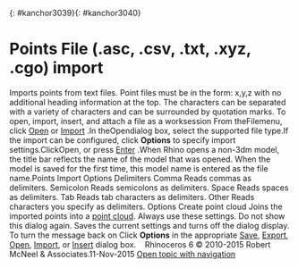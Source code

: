 ---
---

{: #kanchor3039}{: #kanchor3040}
# Points File (.asc, .csv, .txt, .xyz, .cgo) import
Imports points from text files.
Point files must be in the form: x,y,z with no additional heading information at the top. The characters can be separated with a variety of characters and can be surrounded by quotation marks.
To open, import, insert, and attach a file as a worksession
From theFilemenu, click [Open](open.html) or [Import](import.html) .In theOpendialog box, select the supported file type.If the import can be configured, click **Options** to specify import settings.ClickOpen, or press [Enter](enter-key.html) .When Rhino opens a non-3dm model, the title bar reflects the name of the model that was opened. When the model is saved for the first time, this model name is entered as the file name.Points Import Options
Delimiters
Comma
Reads commas as delimiters.
Semicolon
Reads semicolons as delimiters.
Space
Reads spaces as delimiters.
Tab
Reads tab characters as delimiters.
Other
Reads characters you specify as delimiters.
Options
Create point cloud
Joins the imported points into a [point cloud](pointcloud.html).
Always use these settings. Do not show this dialog again.
Saves the current settings and turns off the dialog display.
To turn the message back on
Click **Options** in the appropriate [Save](save.html), [Export](export.html), [Open](open.html), [Import](import.html), or [Insert](insert.html) dialog box.&#160;
&#160;
Rhinoceros 6 © 2010-2015 Robert McNeel &amp; Associates.11-Nov-2015
 [Open topic with navigation](points-file-asc-csv-txt-xyz-cgo-import.html) 

